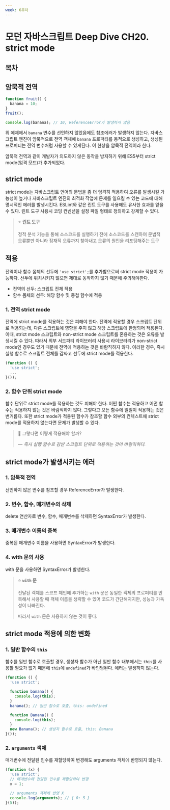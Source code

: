 ```yaml
---
week: 6주차
---
```


# 모던 자바스크립트 Deep Dive CH20. strict mode

## 목차



## 암묵적 전역

```js
function fruit() {
  banana = 10;
}
fruit();

console.log(banana); // 10, ReferenceError가 발생하지 않음
```

위 예제에서 `banana` 변수를 선언하지 않았음에도 참조에러가 발생하지 않는다. 자바스크립트 엔진이 암묵적으로 전역 객체에 `banana` 프로퍼티를 동적으로 생성하고, 생성된 프로퍼티는 전역 변수처럼 사용할 수 있게된다. 이 현상을 암묵적 전역이라 한다.

암묵적 전역과 같이 개발자가 의도하지 않은 동작을 방지하기 위해 ES5부터 strict mode(엄격 모드)가 추가되었다.

## strict mode

strict mode는 자바스크립트 언어의 문법을 좀 더 엄격히 적용하여 오류를 발생시킬 가능성이 높거나 자바스크립트 엔진의 최적화 작업에 문제를 일으킬 수 있는 코드에 대해 명시적인 에러를 발생시킨다. ESLint와 같은 린트 도구를 사용해도 유사한 효과를 얻을 수 있다. 린트 도구 사용시 코딩 컨벤션을 설정 파일 형태로 정의하고 강제할 수 있다.

> ⭐ **린트 도구**
>
> 정적 분석 기능을 통해 소스코드를 실행하기 전에 소스코드를 스캔하여 문법적 오류뿐만 아니라 잠재적 오류까지 찾아내고 오류의 원인을 리포팅해주는 도구

## 적용

전역이나 함수 몸체의 선두에 `'use strict';`를 추가함으로써 strict mode 적용이 가능하다. 선두에 위치시키지 않으면 제대로 동작하지 않기 때문에 주의해야한다.

* 전역의 선두: 스크립트 전체 적용
* 함수 몸체의 선두: 해당 함수 및 중첩 함수에 적용

### 1. 전역 strict mode

전역에 strict mode를 적용하는 것은 피해야 한다. 전역에 적용할 경우 스크립트 단위로 적용되는데, 다른 스크립트에 영향을 주지 않고 해당 스크립트에 한정되어 적용된다. 이때, strict mode 스크립트와 non-strict mode 스크립트를 혼용하는 것은 오류를 발생시킬 수 있다. 따라서 외부 서드파티 라이브러리 사용시 라이브러리가 non-strict mode인 경우도 있기 때문에 전역에 적용하는 것은 바람직하지 않다. 이러한 경우, 즉시 실행 함수로 스크립트 전체를 감싸고 선두에 strict mode를 적용한다.

```js
(function () {
  'use strict';
  ...
}());
```

### 2. 함수 단위 strict mode

함수 단위로 strict mode를 적용하는 것도 피해야 한다. 어떤 함수는 적용하고 어떤 함수는 적용하지 않는 것은 바람직하지 않다. 그렇다고 모든 함수에 일일이 적용하는 것은 번거롭다. 또한 strict mode가 적용된 함수가 참조할 함수 외부의 컨텍스트에 strict mode를 적용하지 않는다면 문제가 발생할 수 있다.

> 💭 그렇다면 어떻게 적용해야 할까?
> 
> — *즉시 실행 함수로 감싼 스크립트 단위로 적용하는 것이 바람직하다.*

## strict mode가 발생시키는 에러

### 1. 암묵적 전역

선언하지 않은 변수를 참조할 경우 ReferenceError가 발생한다.

### 2. 변수, 함수, 매개변수의 삭제

delete 연산자로 변수, 함수, 매개변수를 삭제하면 SyntaxError가 발생한다.

### 3. 매개변수 이름의 중복

중복된 매개변수 이름을 사용하면 SyntaxError가 발생한다.

### 4. with 문의 사용

with 문을 사용하면 SyntaxError가 발생한다. 

> ⭐ **`with` 문**
>
> 전달된 객체를 스코프 체인에 추가하는 `with` 문은 동일한 객체의 프로퍼티를 반복해서 사용할 때 객체 이름을 생략할 수 있어 코드가 간단해지지만, 성능과 가독성이 나빠진다.
>
> 따라서 `with` 문은 사용하지 않는 것이 좋다.

## strict mode 적용에 의한 변화

### 1. 일반 함수의 `this`

함수를 일반 함수로 호출할 경우, 생성자 함수가 아닌 일반 함수 내부에서는 `this`를 사용할 필요가 없기 때문에 `this`에 `undefined`가 바인딩된다. 에러는 발생하지 않는다.

```js
(function () {
  'use strict';

  function banana() {
    console.log(this);
  }
  banana(); // 일반 함수로 호출, this: undefined

  function Banana() {
    console.log(this);
  }
  new Banana(); // 생성자 함수로 호출, this: Banana
}());
```

### 2. `arguments` 객체

매개변수에 전달된 인수를 재할당하여 변경해도 arguments 객체에 반영되지 않는다.

```js
(function (x) {
  'use strict';
  // 매개변수에 전달된 인수를 재할당하여 변경
  x = 1;

  // arguments 객체에 반영 X
  console.log(arguments); // { 0: 5 }
}(5));
```